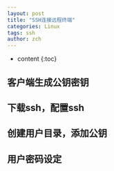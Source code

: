 ```yaml
---
layout: post
title: "SSH连接远程终端"
categories: Linux
tags: ssh
author: zch
---
```


* content
{:toc}






## 客户端生成公钥密钥









## 下载ssh，配置ssh







## 创建用户目录，添加公钥







## 用户密码设定